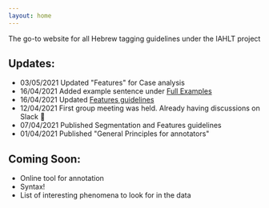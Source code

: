 ```yaml
---
layout: home
---
```


The go-to website for all Hebrew tagging guidelines under the IAHLT project

## Updates:
- 03/05/2021 Updated "Features" for Case analysis
- 16/04/2021 Added example sentence under [Full Examples][1]
- 16/04/2021 Updated [Features guidelines][2]
- 12/04/2021 First group meeting was held. Already having discussions on Slack :muscle:
- 07/04/2021 Published Segmentation and Features guidelines
- 01/04/2021 Published "General Principles for annotators"

## Coming Soon:
- Online tool for annotation
- Syntax!
- List of interesting phenomena to look for in the data


[1]: https://iahlt.github.io/hebrew-guidelines/morphology/2021-04-16-examples.html
[2]: https://iahlt.github.io/hebrew-guidelines/morphology/2021-04-07-features.html


